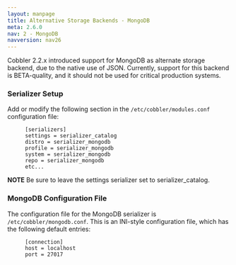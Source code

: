 ```yaml
---
layout: manpage
title: Alternative Storage Backends - MongoDB
meta: 2.6.0
nav: 2 - MongoDB
navversion: nav26
---
```


<p>Cobbler 2.2.x introduced support for MongoDB as alternate storage backend, due to the native use of JSON. Currently, support for this backend is BETA-quality, and it should not be used for critical production systems.</p>

<h3>Serializer Setup</h3>

<p>Add or modify the following section in the <code>/etc/cobbler/modules.conf</code> configuration file:</p>

<p><figure class="highlight"><pre><code class="language-ini" data-lang="ini">[serializers]
settings = serializer_catalog
distro = serializer_mongodb
profile = serializer_mongodb
system = serializer_mongodb
repo = serializer_mongodb
etc...</code></pre></figure></p>

<p><strong>NOTE</strong> Be sure to leave the settings serializer set to serializer_catalog.</p>

<h3>MongoDB Configuration File</h3>

<p>The configuration file for the MongoDB serializer is <code>/etc/cobbler/mongodb.conf</code>. This is an INI-style configuration file, which has the following default entries:</p>

<p><figure class="highlight"><pre><code class="language-ini" data-lang="ini">[connection]
host = localhost
port = 27017</code></pre></figure></p>
